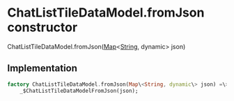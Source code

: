 


# ChatListTileDataModel.fromJson constructor







ChatListTileDataModel.fromJson([Map](https:api.flutter.dev/flutter/dart-core/Map-class.html)&lt;[String](https:api.flutter.dev/flutter/dart-core/String-class.html), dynamic\> json)





## Implementation

```dart
factory ChatListTileDataModel.fromJson(Map\<String, dynamic\> json) =\>
    _$ChatListTileDataModelFromJson(json);
```







